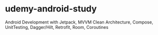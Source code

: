 # udemy-android-study
Android Development with Jetpack, MVVM Clean Architecture, Compose, UnitTesting, Dagger/Hilt, Retrofit, Room, Coroutines

